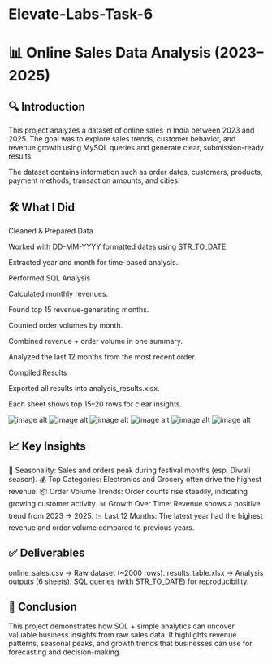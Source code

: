 # Elevate-Labs-Task-6

# 📊 Online Sales Data Analysis (2023–2025)
## 🔍 Introduction

This project analyzes a dataset of online sales in India between 2023 and 2025.
The goal was to explore sales trends, customer behavior, and revenue growth using MySQL queries and generate clear, submission-ready results.

The dataset contains information such as order dates, customers, products, payment methods, transaction amounts, and cities.

## 🛠️ What I Did

Cleaned & Prepared Data

Worked with DD-MM-YYYY formatted dates using STR_TO_DATE.

Extracted year and month for time-based analysis.

Performed SQL Analysis

Calculated monthly revenues.

Found top 15 revenue-generating months.

Counted order volumes by month.

Combined revenue + order volume in one summary.

Analyzed the last 12 months from the most recent order.

Compiled Results

Exported all results into analysis_results.xlsx.

Each sheet shows top 15–20 rows for clear insights.


![image alt](https://github.com/abhigithub077/Elevate-Labs-Task-6/blob/4d9854c3ad99560a7c846b595284e4b72aec51de/query1.png) ![image alt](https://github.com/abhigithub077/Elevate-Labs-Task-6/blob/7faefe83b730206328e61ee70f5289993d20cbde/query2.png) ![image alt](https://github.com/abhigithub077/Elevate-Labs-Task-6/blob/7faefe83b730206328e61ee70f5289993d20cbde/query3.png) ![image alt](https://github.com/abhigithub077/Elevate-Labs-Task-6/blob/7faefe83b730206328e61ee70f5289993d20cbde/query4.png) ![image alt](https://github.com/abhigithub077/Elevate-Labs-Task-6/blob/7faefe83b730206328e61ee70f5289993d20cbde/query5.png) ![image alt](https://github.com/abhigithub077/Elevate-Labs-Task-6/blob/7faefe83b730206328e61ee70f5289993d20cbde/query6.png)


## 📈 Key Insights

📆 Seasonality: Sales and orders peak during festival months (esp. Diwali season).
💰 Top Categories: Electronics and Grocery often drive the highest revenue.
📦 Order Volume Trends: Order counts rise steadily, indicating growing customer activity.
📊 Growth Over Time: Revenue shows a positive trend from 2023 → 2025.
📉 Last 12 Months: The latest year had the highest revenue and order volume compared to previous years.

## ✅ Deliverables

online_sales.csv → Raw dataset (~2000 rows).
results_table.xlsx → Analysis outputs (6 sheets).
SQL queries (with STR_TO_DATE) for reproducibility.

## 🚀 Conclusion

This project demonstrates how SQL + simple analytics can uncover valuable business insights from raw sales data.
It highlights revenue patterns, seasonal peaks, and growth trends that businesses can use for forecasting and decision-making.
